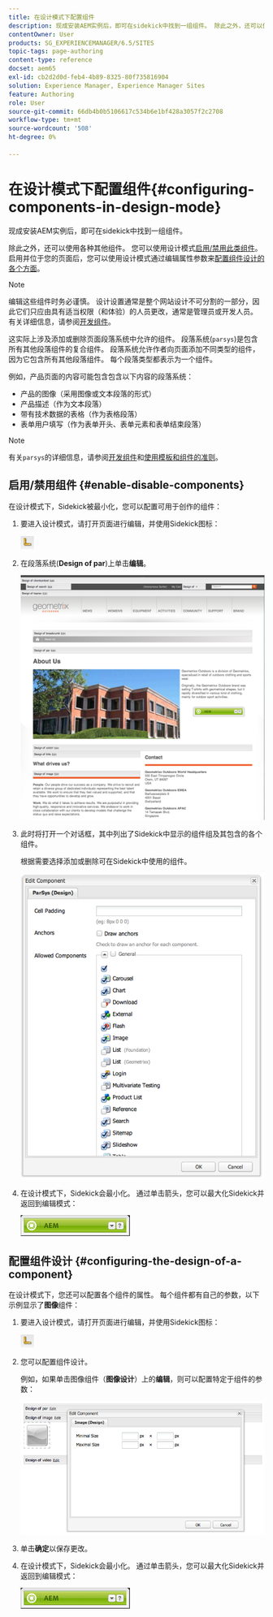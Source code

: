 ```yaml
---
title: 在设计模式下配置组件
description: 现成安装AEM实例后，即可在sidekick中找到一组组件。 除此之外，还可以使用各种其他组件。 您可以使用设计模式启用/禁用此类组件。
contentOwner: User
products: SG_EXPERIENCEMANAGER/6.5/SITES
topic-tags: page-authoring
content-type: reference
docset: aem65
exl-id: cb2d2d0d-feb4-4b89-8325-80f735816904
solution: Experience Manager, Experience Manager Sites
feature: Authoring
role: User
source-git-commit: 66db4b0b5106617c534b6e1bf428a3057f2c2708
workflow-type: tm+mt
source-wordcount: '508'
ht-degree: 0%

---
```


# 在设计模式下配置组件{#configuring-components-in-design-mode}

现成安装AEM实例后，即可在sidekick中找到一组组件。

除此之外，还可以使用各种其他组件。 您可以使用设计模式[启用/禁用此类组件](#enabledisablecomponentsusingdesignmode)。 启用并位于您的页面后，您可以使用设计模式通过编辑属性参数来[配置组件设计的各个方面](#configuringcomponentsusingdesignmode)。

>[!NOTE]
>
>编辑这些组件时务必谨慎。 设计设置通常是整个网站设计不可分割的一部分，因此它们只应由具有适当权限（和体验）的人员更改，通常是管理员或开发人员。 有关详细信息，请参阅[开发组件](/help/sites-developing/components.md)。

这实际上涉及添加或删除页面段落系统中允许的组件。 段落系统(`parsys`)是包含所有其他段落组件的复合组件。 段落系统允许作者向页面添加不同类型的组件，因为它包含所有其他段落组件。 每个段落类型都表示为一个组件。

例如，产品页面的内容可能包含包含以下内容的段落系统：

* 产品的图像（采用图像或文本段落的形式）
* 产品描述（作为文本段落）
* 带有技术数据的表格（作为表格段落）
* 表单用户填写（作为表单开头、表单元素和表单结束段落）

>[!NOTE]
>
>有关`parsys`的详细信息，请参阅[开发组件](/help/sites-developing/components.md#paragraphsystem)和[使用模板和组件的准则](/help/sites-developing/dev-guidelines-bestpractices.md#guidelines-for-using-templates-and-components)。

## 启用/禁用组件 {#enable-disable-components}

在设计模式下，Sidekick被最小化，您可以配置可用于创作的组件：

1. 要进入设计模式，请打开页面进行编辑，并使用Sidekick图标：

   ![设计模式](do-not-localize/chlimage_1.png)

1. 在段落系统(**Design of par**)上单击&#x200B;**编辑**。

   ![screen_shot_2012-02-08at102726am](assets/screen_shot_2012-02-08at102726am.png)

1. 此时将打开一个对话框，其中列出了Sidekick中显示的组件组及其包含的各个组件。

   根据需要选择添加或删除可在Sidekick中使用的组件。

   ![screen_shot_2012-02-08at103407am](assets/screen_shot_2012-02-08at103407am.png)

1. 在设计模式下，Sidekick会最小化。 通过单击箭头，您可以最大化Sidekick并返回到编辑模式：

   ![Sidekick已最小化](do-not-localize/sidekick-collapsed.png)

## 配置组件设计 {#configuring-the-design-of-a-component}

在设计模式下，您还可以配置各个组件的属性。 每个组件都有自己的参数，以下示例显示了&#x200B;**图像**&#x200B;组件：

1. 要进入设计模式，请打开页面进行编辑，并使用Sidekick图标：

   ![设计模式 — Sidekick](do-not-localize/chlimage_1-1.png)

1. 您可以配置组件设计。

   例如，如果单击图像组件（**图像设计**）上的&#x200B;**编辑**，则可以配置特定于组件的参数：

   ![chlimage_1-5](assets/chlimage_1-5.png)

1. 单击&#x200B;**确定**&#x200B;以保存更改。

1. 在设计模式下，Sidekick会最小化。 通过单击箭头，您可以最大化Sidekick并返回到编辑模式：

   ![Sidekick已最小化](do-not-localize/sidekick-collapsed-1.png)
